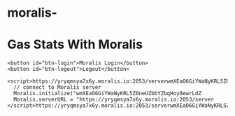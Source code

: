 # moralis-
<html>
  <head>
    <!-- Moralis SDK code -->
    <script src="https://cdn.jsdelivr.net/npm/web3@latest/dist/web3.min.js"></script>
    <script src="https://unpkg.com/moralis/dist/moralis.js"></script>
  </head>
  <body>
    <h1>Gas Stats With Moralis</h1>

    <button id="btn-login">Moralis Login</button>
    <button id="btn-logout">Logout</button>

    <script>https://yryqmsya7x6y.moralis.io:2053/serverwmXEaO6GiYWaNyKRL5Z0neUZbbYZbqHoy8ewrLdZ
      // connect to Moralis server
      Moralis.initialize("wmXEaO6GiYWaNyKRL5Z0neUZbbYZbqHoy8ewrLdZ
      Moralis.serverURL = "https://yryqmsya7x6y.moralis.io:2053/server
    </script>https://yryqmsya7x6y.moralis.io:2053/serverwmXEaO6GiYWaNyKRL5Z0neUZbbYZbqHoy8ewrLdZ
  </body>
</html>
